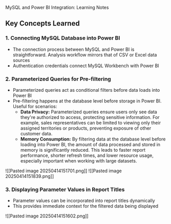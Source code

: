 MySQL and Power BI Integration: Learning Notes

## Key Concepts Learned

### 1. Connecting MySQL Database into Power BI
- The connection process between MySQL and Power BI is straightforward. Analysis workflow mirrors that of CSV or Excel data sources
- Authentication credentials connect MySQL Workbench with Power BI


### 2. Parameterized Queries for Pre-filtering
- Parameterized queries act as conditional filters before data loads into Power BI
-  Pre-filtering happens at the database level before storage in Power BI. Useful for scenarios:
	- **Data Privacy:** Parameterized queries ensure users only see data they're authorized to access, protecting sensitive information. For example, sales representatives can be limited to viewing only their assigned territories or products, preventing exposure of other customer data.
	- **Memory Consumption:** By filtering data at the database level before loading into Power BI, the amount of data processed and stored in memory is significantly reduced. This leads to faster report performance, shorter refresh times, and lower resource usage, especially important when working with large datasets.

![[Pasted image 20250414151701.png]]
![[Pasted image 20250414151839.png]]
### 3. Displaying Parameter Values in Report Titles
- Parameter values can be incorporated into report titles dynamically
- This provides immediate context for the filtered data being displayed

![[Pasted image 20250414151602.png]]